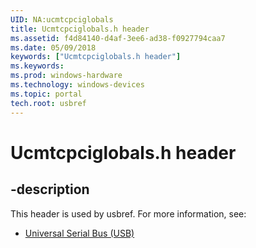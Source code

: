 ```yaml
---
UID: NA:ucmtcpciglobals
title: Ucmtcpciglobals.h header
ms.assetid: f4d84140-d4af-3ee6-ad38-f0927794caa7
ms.date: 05/09/2018
keywords: ["Ucmtcpciglobals.h header"]
ms.keywords: 
ms.prod: windows-hardware
ms.technology: windows-devices
ms.topic: portal
tech.root: usbref
---
```


# Ucmtcpciglobals.h header


## -description


This header is used by usbref. For more information, see:

- [Universal Serial Bus (USB)](../_usbref/index.md)

